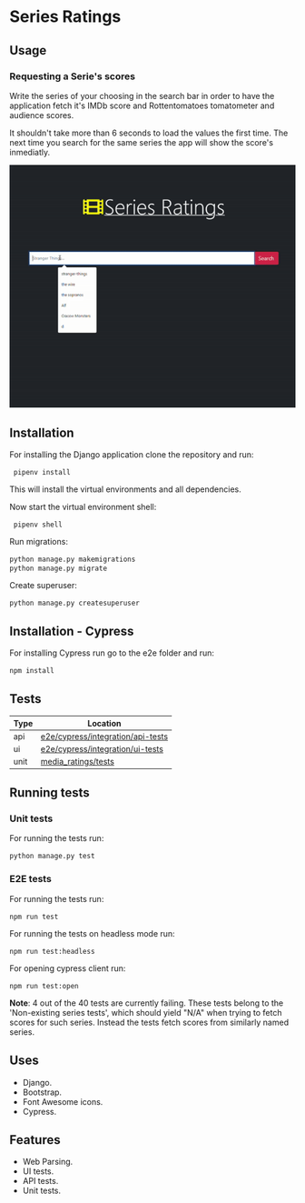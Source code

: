 # Series Ratings



## Usage   

### Requesting a Serie's scores
Write the series of your choosing in the search bar in order to have the application fetch it's IMDb score and Rottentomatoes tomatometer and audience scores.

It shouldn't take more than 6 seconds to load the values the first time. The next time you search for the same series the app will show the score's inmediatly.

![Display gif showing search query being submitted and app loading fetched scores](demo/submit-search.gif)

## Installation
   For installing the Django application clone the repository and run:

     pipenv install

   This will install the virtual environments and all dependencies.
   
   Now start the virtual environment shell:
    
     pipenv shell

   Run migrations: 
	
    python manage.py makemigrations
    python manage.py migrate

   Create superuser:

    python manage.py createsuperuser

## Installation - Cypress
For installing Cypress run go to the e2e folder and run:

    npm install

## Tests

| Type | Location                                 |
| ---- | ---------------------------------------- |
| api  | [e2e/cypress/integration/api-tests](e2e/cypress/integration/api-tests) |
| ui   | [e2e/cypress/integration/ui-tests](e2e/cypress/integration/ui-tests)   |
| unit | [media_ratings/tests](media_ratings/tests)       |

## Running tests


### Unit tests
For running the tests run:

    python manage.py test

### E2E tests
For running the tests run:

    npm run test
For running the tests on headless mode run:

    npm run test:headless
For opening cypress client run:

    npm run test:open

**Note**: 4 out of the 40 tests are currently failing. These tests belong to the 'Non-existing series tests', which should yield "N/A" when trying to fetch scores for such series. Instead the tests fetch scores from similarly named series.

## Uses
 - Django.
 - Bootstrap.
 - Font Awesome icons.
 - Cypress.

## Features
- Web Parsing.
- UI tests.
- API tests.
- Unit tests.
